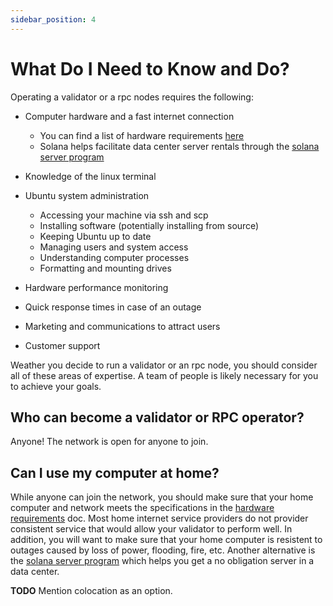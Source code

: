 ```yaml
---
sidebar_position: 4
---
```


# What Do I Need to Know and Do?

Operating a validator or a rpc nodes requires the following:

* Computer hardware and a fast internet connection
    * You can find a list of hardware requirements [here](https://docs.solana.com/running-validator/validator-reqs)
    * Solana helps facilitate data center server rentals through the [solana server program](https://solana.foundation/server-program)
* Knowledge of the linux terminal

* Ubuntu system administration
    * Accessing your machine via ssh and scp
    * Installing software (potentially installing from source)
    * Keeping Ubuntu up to date
    * Managing users and system access
    * Understanding computer processes
    * Formatting and mounting drives
* Hardware performance monitoring
* Quick response times in case of an outage
* Marketing and communications to attract users
* Customer support

Weather you decide to run a validator or an rpc node, you should consider all of these areas of expertise.  A team of people is likely necessary for you to achieve your goals.

## Who can become a validator or RPC operator?

Anyone! The network is open for anyone to join.

## Can I use my computer at home?

While anyone can join the network, you should make sure that your home computer and network meets the specifications in the [hardware requirements](https://docs.solana.com/running-validator/validator-reqs) doc.  Most home internet service providers do not provider consistent service that would allow your validator to perform well. In addition, you will want to make sure that your home computer is resistent to outages caused by loss of power, flooding, fire, etc.  Another alternative is the [solana server program](https://solana.foundation/server-program) which helps you get a no obligation server in a data center.

__TODO__ Mention colocation as an option.



